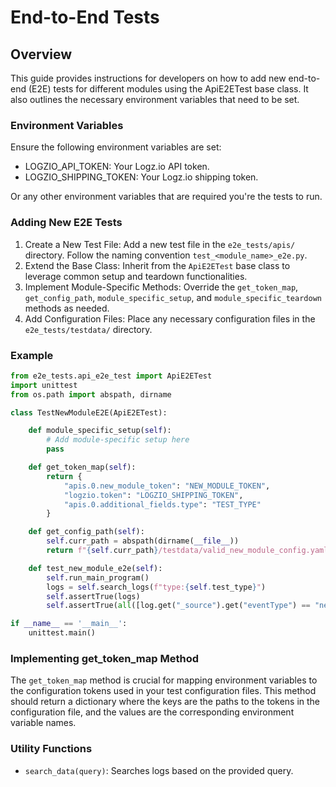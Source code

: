 # End-to-End Tests

## Overview
This guide provides instructions for developers on how to add new end-to-end (E2E) tests for different modules using the ApiE2ETest base class. It also outlines the necessary environment variables that need to be set.

### Environment Variables

Ensure the following environment variables are set:
- LOGZIO_API_TOKEN: Your Logz.io API token.
- LOGZIO_SHIPPING_TOKEN: Your Logz.io shipping token.

Or any other environment variables that are required you're the tests to run.

### Adding New E2E Tests
1. Create a New Test File: Add a new test file in the `e2e_tests/apis/` directory. Follow the naming convention `test_<module_name>_e2e.py`.
2. Extend the Base Class: Inherit from the `ApiE2ETest` base class to leverage common setup and teardown functionalities.
3. Implement Module-Specific Methods: Override the `get_token_map`, `get_config_path`, `module_specific_setup`, and `module_specific_teardown` methods as needed.
4. Add Configuration Files: Place any necessary configuration files in the `e2e_tests/testdata/` directory.

### Example
```python
from e2e_tests.api_e2e_test import ApiE2ETest
import unittest
from os.path import abspath, dirname

class TestNewModuleE2E(ApiE2ETest):

    def module_specific_setup(self):
        # Add module-specific setup here
        pass

    def get_token_map(self):
        return {
            "apis.0.new_module_token": "NEW_MODULE_TOKEN",
            "logzio.token": "LOGZIO_SHIPPING_TOKEN",
            "apis.0.additional_fields.type": "TEST_TYPE"
        }

    def get_config_path(self):
        self.curr_path = abspath(dirname(__file__))
        return f"{self.curr_path}/testdata/valid_new_module_config.yaml"

    def test_new_module_e2e(self):
        self.run_main_program()
        logs = self.search_logs(f"type:{self.test_type}")
        self.assertTrue(logs)
        self.assertTrue(all([log.get("_source").get("eventType") == "new_event" for log in logs]))

if __name__ == '__main__':
    unittest.main()
```

### Implementing get_token_map Method
The `get_token_map` method is crucial for mapping environment variables to the configuration tokens used in your test configuration files. This method should return a dictionary where the keys are the paths to the tokens in the configuration file, and the values are the corresponding environment variable names.

### Utility Functions
- `search_data(query)`: Searches logs based on the provided query.
